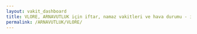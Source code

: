 ```yaml
---
layout: vakit_dashboard
title: VLORE, ARNAVUTLUK için iftar, namaz vakitleri ve hava durumu - ilçe/eyalet seç
permalink: /ARNAVUTLUK/VLORE/
---
```


<script type="text/javascript">
  var GLOBAL_COUNTRY = 'ARNAVUTLUK';
  var GLOBAL_CITY = 'VLORE';
  var GLOBAL_STATE = '';
  var lat = 72;
  var lon = 21;
</script>
